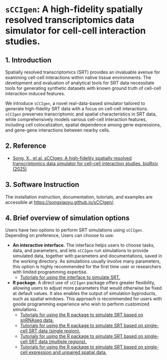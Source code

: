 
<!-- README.md is generated from README.Rmd. Please edit that file -->

# `sCCIgen`: A high-fidelity spatially resolved transcriptomics data simulator for cell-cell interaction studies.

## 1. Introduction

Spatially resolved transcriptomics (SRT) provides an invaluable avenue
for examining cell-cell interactions within native tissue environments.
The development and evaluation of analytical tools for SRT data
necessitate tools for generating synthetic datasets with known ground
truth of cell-cell interaction induced features.

We introduce `sCCIgen`, a novel real-data-based simulator tailored to
generate high-fidelity SRT data with a focus on cell-cell interactions.
`sCCIgen` preserves transcriptomic and spatial characteristics in SRT
data, while comprehensively models various cell-cell interaction
features, including cell colocalization, spatial dependence among gene
expressions, and gene-gene interactions between nearby cells.

## 2. Reference

- [Song, X., et al. sCCIgen: A high-fidelity spatially resolved
  transcriptomics data simulator for cell-cell interaction studies.
  bioRxiv
  (2025)](https://www.biorxiv.org/content/10.1101/2025.01.07.631830v1)

## 3. Software Instruction

The installation instruction, documentation, tutorials, and examples are
accessible at <https://songxiaoyu.github.io/sCCIgen/>.

## 4. Brief overview of simulation options

Users have two options to perform SRT simulations using `sCCIgen`.
Depending on preference, Users can choose to use:

- **An interactive interface.** The interface helps users to choose
  tasks, data, and parameters, and lets `sCCIgen` run simulations to
  provide simulated data, together with parameters and documentations,
  saved in the working directory. As simulations usually involve many
  parameters, this option is highly recommended for the first time user
  or researchers with limited programming expertise.
  - [Tutorials for using the interface to simulate
    SRT.](https://songxiaoyu.github.io/sCCIgen/articles/Interface.html)
- **R package.** A direct use of `sCCIgen` package offers greater
  flexibility, allowing users to adjust more parameters that would
  otherwise be fixed at default values. It also enables the output of
  simulation byproducts, such as spatial windows. This approach is
  recommended for users with goode programming experience who wish to
  perform customized simulations.
  - [Tutorials for using the R package to simulate SRT based on snRNAseq
    data.](https://songxiaoyu.github.io/sCCIgen/articles/Rpackage_snRNAseq.html)
  - [Tutorials for using the R package to simulate SRT based on
    single-cell SRT data (single
    region).](https://songxiaoyu.github.io/sCCIgen/articles/Rpackage_SRT.html)
  - [Tutorials for using the R package to simulate SRT based on
    single-cell SRT data (multiple
    regions).](https://songxiaoyu.github.io/sCCIgen/articles/Rpackage_SRT_region.html)
  - [Tutorials for using the R package to simulate SRT based on
    single-cell expression and unpaired spatial
    data.](https://songxiaoyu.github.io/sCCIgen/articles/Rpackage_unpaired.html)
